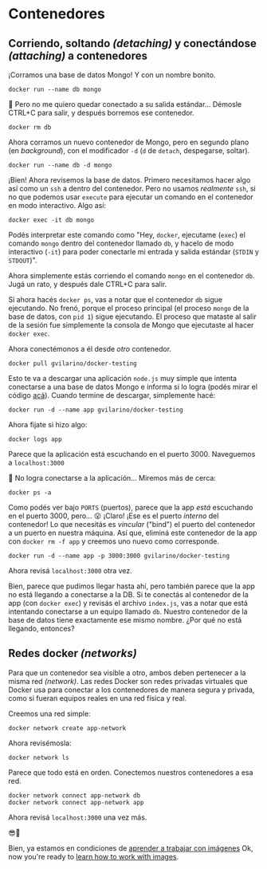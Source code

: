 # Contenedores

## Corriendo, soltando _(detaching)_ y conectándose _(attaching)_ a contenedores

¡Corramos una base de datos Mongo! Y con un nombre bonito.

```
docker run --name db mongo
```

🤔 Pero no me quiero quedar conectado a su salida estándar... Démosle CTRL+C para salir, y después borremos ese contenedor.

```
docker rm db
```

Ahora corramos un nuevo contenedor de Mongo, pero en segundo plano (en _background_), con el modificador `-d` (`d` de `detach`, despegarse, soltar).

```
docker run --name db -d mongo
```

¡Bien! Ahora revisemos la base de datos. Primero necesitamos hacer algo así como un `ssh` a dentro del contenedor. Pero no usamos _realmente_ `ssh`, si no que podemos usar `execute` para ejecutar un comando en el contenedor en modo interactivo. Algo así:

```
docker exec -it db mongo
```

Podés interpretar este comando como "Hey, `docker`, ejecutame (`exec`) el comando `mongo` dentro del contenedor llamado `db`, y hacelo de modo interactivo (`-it`) para poder conectarle mi entrada y salida estándar (`STDIN` y `STDOUT`)".

Ahora simplemente estás corriendo el comando `mongo` en el contenedor `db`. Jugá un rato, y después dale CTRL+C para salir.

Si ahora hacés `docker ps`, vas a notar que el contenedor `db` sigue ejecutando. No frenó, porque el proceso principal (el proceso `mongo` de la base de datos, con `pid 1`) sigue ejecutando. El proceso que mataste al salir de la sesión fue simplemente la consola de Mongo que ejecutaste al hacer `docker exec`.

Ahora conectémonos a él desde _otro_ contenedor.

```
docker pull gvilarino/docker-testing
```

Esto te va a descargar una aplicación `node.js` muy simple que intenta conectarse a una base de datos Mongo e informa si lo logra (podés mirar el código [acá](https://github.com/gvilarino/docker-testing)). Cuando termine de descargar, simplemente hacé:

```
docker run -d --name app gvilarino/docker-testing
```

Ahora fijate si hizo algo:

```
docker logs app
```

Parece que la aplicación está escuchando en el puerto 3000. Naveguemos a `localhost:3000`

🤔 No logra conectarse a la aplicación... Miremos más de cerca:

```
docker ps -a
```

Como podés ver bajo `PORTS` (puertos), parece que la app _está_ escuchando en el puerto 3000, pero... 😮 ¡Claro! ¡Ese es el puerto _interno_ del contenedor! Lo que necesitás es _vincular_ ("bind") el puerto del contenedor a un puerto en nuestra máquina. Así que, eliminá este contenedor de la app con `docker rm -f app` y creemos uno nuevo como corresponde.

```
docker run -d --name app -p 3000:3000 gvilarino/docker-testing
```

Ahora revisá `localhost:3000` otra vez.

Bien, parece que pudimos llegar hasta ahí, pero también parece que la app no está llegando a conectarse a la DB. Si te conectás al contenedor de la app (con `docker exec`) y revisás el archivo `index.js`, vas a notar que está intentando conectarse a un equipo llamado `db`. Nuestro contenedor de la base de datos tiene exactamente ese mismo nombre. ¿Por qué no está llegando, entonces?

## Redes docker _(networks)_

Para que un contenedor sea visible a otro, ambos deben pertenecer a la misma red _(network)_. Las redes Docker son redes privadas virtuales que Docker usa para conectar a los contenedores de manera segura y privada, como si fueran equipos reales en una red física y real.

Creemos una red simple:

```
docker network create app-network
```

Ahora revisémosla:

```
docker network ls
```

Parece que todo está en orden. Conectemos nuestros contenedores a esa red.

```
docker network connect app-network db
docker network connect app-network app
```

Ahora revisá `localhost:3000` una vez más.

😎🐳

Bien, ya estamos en condiciones de [aprender a trabajar con imágenes]()
Ok, now you're ready to [learn how to work with images](https://github.com/mgarciaisaia/docker-workshop/tree/master/2-construyendo-imagenes).

